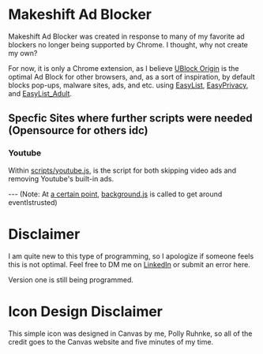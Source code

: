 # Makeshift Ad Blocker

Makeshift Ad Blocker was created in response to many of my favorite ad blockers no longer being supported by Chrome. I thought, why not create my own?

For now, it is only a Chrome extension, as I believe [UBlock Origin](https://github.com/gorhill/uBlock) is the optimal Ad Block for other browsers, and, as a sort of inspiration, by default blocks pop-ups, malware sites, ads, and etc. using [EasyList](https://easylist.to/#easylist), [EasyPrivacy](https://easylist.to/#easyprivacy), and [EasyList_Adult](https://github.com/easylist/easylist/tree/master/easylist_adult).

## Specfic Sites where further scripts were needed (Opensource for others idc)

### Youtube

Within [scripts/youtube.js](https://github.com/pollythepocket/makeshift_ad_blocker/blob/main/scripts/youtube.js), is the script for both skipping video ads and removing Youtube's built-in ads.

--- (Note: At [a certain point](https://github.com/pollythepocket/makeshift_ad_blocker/blob/main/scripts/youtube.js#L34), [background.js](https://github.com/pollythepocket/makeshift_ad_blocker/blob/main/background.js) is called to get around eventIstrusted)

# Disclaimer

I am quite new to this type of programming, so I apologize if someone feels this is not optimal. Feel free to DM me on [LinkedIn](https://www.linkedin.com/in/polly-ruhnke-573440224/) or submit an error here.

Version one is still being programmed.

# Icon Design Disclaimer

This simple icon was designed in Canvas by me, Polly Ruhnke, so all of the credit goes to the Canvas website and five minutes of my time.
